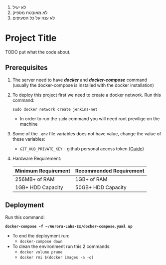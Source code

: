 1. לא יעיל
2. לא מאובטח מספיק
3. לא ענה על כל הסעיפים

# Project Title

TODO put what the code about.


## Prerequisites

1. The server need to have **_docker_** and **_docker-compose_** command (usually the docker-compose is installed with the docker installation)
2. To deploy this project first we need to create a docker network.
    Run this command:

    `sudo docker network create jenkins-net`
    * In order to run the `sudo` command you will need root previlige on the machine
3. Some of the `.env` file variables does not have value, change the value of these variables:
    * `GIT_HUB_PRIVATE_KEY` - github personal access token [(Guide)](https://docs.github.com/en/authentication/keeping-your-account-and-data-secure/creating-a-personal-access-token)
4. Hardware Requirement:

    | Minimum Requirement	 | Recommended Requirement           
    | -------------          | -------------
    | 256MB+ of RAM	         | 1GB+ of RAM 
    | 1GB+ HDD Capacity	     | 50GB+ HDD Capacity          
    
## Deployment

Run this command:

**`docker-compose -f ~/Aurora-Labs-Ex/docker-compose.yaml up`**

* To end the deployment run: 
    * `docker-compose down`
* To clean the environment run this 2 commands:
    * `docker volume prune`
    * `docker rmi $(docker images -a -q)`
